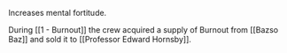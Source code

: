 Increases mental fortitude.

During [[1 - Burnout]] the crew acquired a supply of Burnout from [[Bazso Baz]] and sold it to [[Professor Edward Hornsby]].